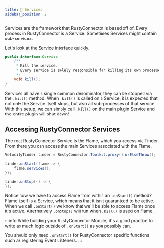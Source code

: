 ```yaml
---
title: 🛜 Services
sidebar_position: 2
---
```


Services are the framework that RustyConnector is based off of.
Every process in RustyConnector is a Service.
Sometimes Services might contain sub-services.

Let's look at the Service interface quickly.
```java
public interface Service {
    /**
     * Kill the service.
     * Every service is solely responsible for killing its own processes.
     */
    void kill();
}
```

Services all have a single common denominator, they can be stopped via the `.kill()` method.
When `.kill()` is called on a Service, it is expected that not only the Service itself stops, but also all sub-processes of that service.
With this setup, we can simply call `.kill()` on the main plugin Service and the entire plugin will shut down!

## Accessing RustyConnector Services
The root RustyConnector Service is the Flame, which you access via Tinder.
From there you can access the main Services associated with the Flame.

```java title="Proxy Plugin"
VelocityTinder tinder = RustyConnector.Toolkit.proxy().orElseThrow();

tinder.onStart(flame -> {
    flame.services();
});

tinder.onStop(() -> {
});
```

Notice how we have to access Flame from within an `.onStart()` method? Flame itself is a Service, which means that it isn't guaranteed to be active.
When we call `.onStart()` we know that we'll be able to access Flame once it's active. Alternatively `.onStop()` will run when `.kill()` is used on Flame.

:::info
While building your RustyConnector Module; it's a good practice to write as much logic outside of `.onStart()` as you possibly can.

You should only need `.onStart()` for RustyConnector specific functions such as registering Event Listeners.
:::